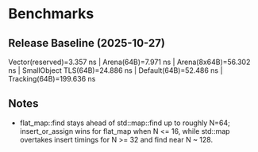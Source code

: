 # Benchmarks

## Release Baseline (2025-10-27)
Vector(reserved)=3.357 ns | Arena(64B)=7.971 ns | Arena(8x64B)=56.302 ns | SmallObject TLS(64B)=24.886 ns | Default(64B)=52.486 ns | Tracking(64B)=199.636 ns

## Notes
- flat_map::find stays ahead of std::map::find up to roughly N=64; insert_or_assign wins for flat_map when N <= 16, while std::map overtakes insert timings for N >= 32 and find near N ~ 128.

